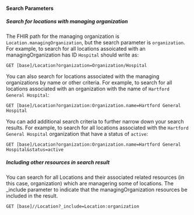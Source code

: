 #### Search Parameters
##### Search for locations with managing organization
The FHIR path for the managing organization is `Location.managingOrganization`, but the search parameter is `organization`. For example, to search for all locations assoicated with an managingOrganization has ID `Hospital` should write as:

`GET [base]/Location?organization=Organization/Hospital`

You can also search for locations associated with the managing organizations by name or other criteria. For example, to search for all locations associated with an organization with the name of `Hartford General Hospital`:

`GET [base]/Location?organization:Organization.name=Hartford General Hospital`

You can add additional search criteria to further narrow down your search results. For example, to search for all locations associated with the `Hartford General Hospital` organization that have a status of `active`:

`GET [base]/Location?organization:Organization.name=Hartford General Hospital&status=active`

##### Including other resources in search result
You can search for all Locations and their associated related resources (in this case, organization) which are managering some of locations. The _include parameter to indicate that the managingOrganization resources be included in the result. 

`GET [base]//Location?_include=Location:organization`
